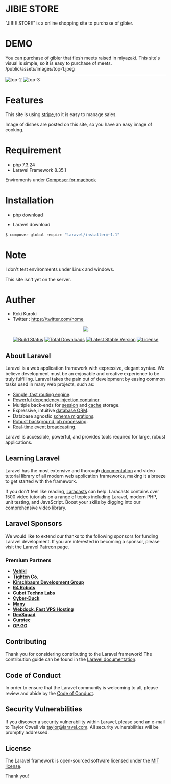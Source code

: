 # JIBIE STORE

"JIBIE STORE" is a online shopping site to purchase of gibier.

# DEMO

You can purchase of gibier that flesh meets raised in miyazaki.
This site's visual is simple, so it is easy to purchase of meets.
/public/assets/images/top-1.jpeg
![top-1](/public/assets/images/top-1.jpeg)
![top-2](/public/assets/images/top-2.jpeg)
![top-3](/public/assets/images/top-3.jpeg)

# Features

This site is using [stripe](https://stripe.com/jp?utm_campaign=paid_brand-JP_ja_Search_Brand_Stripe-1608207349&utm_medium=cpc&utm_source=google&ad_content=305767026167&utm_term=aud-491317518397:kwd-295607662702&utm_matchtype=e&utm_adposition=&utm_device=c&gclid=Cj0KCQjwk4yGBhDQARIsACGfAevNYqgPlWwqwtvad6zoSrMp1oqAAmXnDXJ_IPky-oxHiJTPMUqs5ksaAjN-EALw_wcB),so it is easy to manage sales.

Image of dishes are posted on this site, so you have an easy image of cooking.

# Requirement

* php 7.3.24
* Laravel Framework 8.35.1

Enviroments under [Composer for macbook](https://getcomposer.org/)

# Installation

* [php download](https://www.php.net/downloads)

* Laravel download

```zsh
$ composer global require "laravel/installer=~1.1"
```

# Note

I don't test environments under Linux and windows.

This site isn't yet on the server.

# Auther

* Koki Kuroki
* Twitter : https://twitter.com/home

<p align="center"><a href="https://laravel.com" target="_blank"><img src="https://raw.githubusercontent.com/laravel/art/master/logo-lockup/5%20SVG/2%20CMYK/1%20Full%20Color/laravel-logolockup-cmyk-red.svg" width="400"></a></p>

<p align="center">
<a href="https://travis-ci.org/laravel/framework"><img src="https://travis-ci.org/laravel/framework.svg" alt="Build Status"></a>
<a href="https://packagist.org/packages/laravel/framework"><img src="https://img.shields.io/packagist/dt/laravel/framework" alt="Total Downloads"></a>
<a href="https://packagist.org/packages/laravel/framework"><img src="https://img.shields.io/packagist/v/laravel/framework" alt="Latest Stable Version"></a>
<a href="https://packagist.org/packages/laravel/framework"><img src="https://img.shields.io/packagist/l/laravel/framework" alt="License"></a>
</p>

## About Laravel

Laravel is a web application framework with expressive, elegant syntax. We believe development must be an enjoyable and creative experience to be truly fulfilling. Laravel takes the pain out of development by easing common tasks used in many web projects, such as:

- [Simple, fast routing engine](https://laravel.com/docs/routing).
- [Powerful dependency injection container](https://laravel.com/docs/container).
- Multiple back-ends for [session](https://laravel.com/docs/session) and [cache](https://laravel.com/docs/cache) storage.
- Expressive, intuitive [database ORM](https://laravel.com/docs/eloquent).
- Database agnostic [schema migrations](https://laravel.com/docs/migrations).
- [Robust background job processing](https://laravel.com/docs/queues).
- [Real-time event broadcasting](https://laravel.com/docs/broadcasting).

Laravel is accessible, powerful, and provides tools required for large, robust applications.

## Learning Laravel

Laravel has the most extensive and thorough [documentation](https://laravel.com/docs) and video tutorial library of all modern web application frameworks, making it a breeze to get started with the framework.

If you don't feel like reading, [Laracasts](https://laracasts.com) can help. Laracasts contains over 1500 video tutorials on a range of topics including Laravel, modern PHP, unit testing, and JavaScript. Boost your skills by digging into our comprehensive video library.

## Laravel Sponsors

We would like to extend our thanks to the following sponsors for funding Laravel development. If you are interested in becoming a sponsor, please visit the Laravel [Patreon page](https://patreon.com/taylorotwell).

### Premium Partners

- **[Vehikl](https://vehikl.com/)**
- **[Tighten Co.](https://tighten.co)**
- **[Kirschbaum Development Group](https://kirschbaumdevelopment.com)**
- **[64 Robots](https://64robots.com)**
- **[Cubet Techno Labs](https://cubettech.com)**
- **[Cyber-Duck](https://cyber-duck.co.uk)**
- **[Many](https://www.many.co.uk)**
- **[Webdock, Fast VPS Hosting](https://www.webdock.io/en)**
- **[DevSquad](https://devsquad.com)**
- **[Curotec](https://www.curotec.com/)**
- **[OP.GG](https://op.gg)**

## Contributing

Thank you for considering contributing to the Laravel framework! The contribution guide can be found in the [Laravel documentation](https://laravel.com/docs/contributions).

## Code of Conduct

In order to ensure that the Laravel community is welcoming to all, please review and abide by the [Code of Conduct](https://laravel.com/docs/contributions#code-of-conduct).

## Security Vulnerabilities

If you discover a security vulnerability within Laravel, please send an e-mail to Taylor Otwell via [taylor@laravel.com](mailto:taylor@laravel.com). All security vulnerabilities will be promptly addressed.

## License

The Laravel framework is open-sourced software licensed under the [MIT license](https://opensource.org/licenses/MIT).

Thank you!
